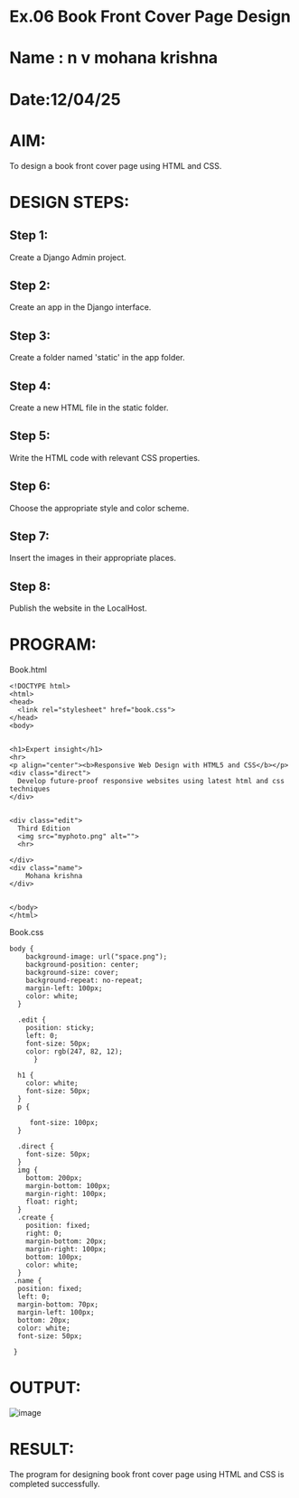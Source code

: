 # Ex.06 Book Front Cover Page Design
# Name : n v mohana krishna
# Date:12/04/25
# AIM:
To design a book front cover page using HTML and CSS.

# DESIGN STEPS:
## Step 1:
Create a Django Admin project.

## Step 2:
Create an app in the Django interface.

## Step 3:
Create a folder named 'static' in the app folder.

## Step 4:
Create a new HTML file in the static folder.

## Step 5:
Write the HTML code with relevant CSS properties.

## Step 6:
Choose the appropriate style and color scheme.

## Step 7:
Insert the images in their appropriate places.

## Step 8:
Publish the website in the LocalHost.

# PROGRAM:
Book.html
```
<!DOCTYPE html>
<html>
<head>
  <link rel="stylesheet" href="book.css">
</head>
<body>
   

<h1>Expert insight</h1>
<hr>
<p align="center"><b>Responsive Web Design with HTML5 and CSS</b></p>
<div class="direct">
  Develop future-proof responsive websites using latest html and css techniques
</div>


<div class="edit">
  Third Edition
  <img src="myphoto.png" alt="">
  <hr>
  
</div>
<div class="name">
    Mohana krishna
</div>


</body>
</html>
```
Book.css
```
body {
    background-image: url("space.png");
    background-position: center;
    background-size: cover;
    background-repeat: no-repeat;
    margin-left: 100px;
    color: white;
  }
  
  .edit {
    position: sticky;
    left: 0;
    font-size: 50px;
    color: rgb(247, 82, 12);
      }
  
  h1 {
    color: white;
    font-size: 50px;
  }
  p {
     
     font-size: 100px;
  }
  
  .direct {
    font-size: 50px;
  }
  img {
    bottom: 200px;
    margin-bottom: 100px;
    margin-right: 100px;
    float: right;
  }
  .create {
    position: fixed;
    right: 0;
    margin-bottom: 20px;
    margin-right: 100px;
    bottom: 100px; 
    color: white; 
  }
 .name {
  position: fixed;
  left: 0;
  margin-bottom: 70px;
  margin-left: 100px;
  bottom: 20px; 
  color: white; 
  font-size: 50px;

 }
```
# OUTPUT:
![image](https://github.com/user-attachments/assets/f6ddbfd9-515e-4cc1-acb2-254d2712e107)

# RESULT:
The program for designing book front cover page using HTML and CSS is completed successfully.
